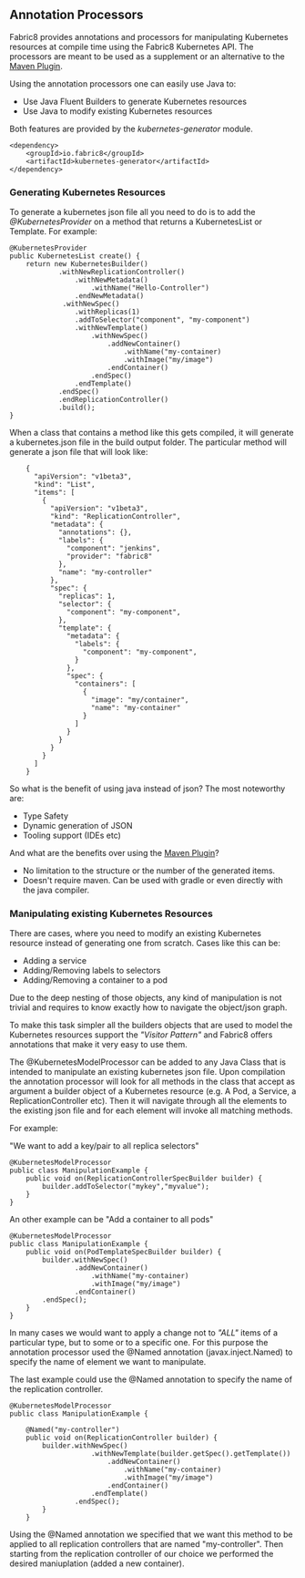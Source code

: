 ## Annotation Processors

Fabric8 provides annotations and processors for manipulating Kubernetes resources at compile time using the Fabric8 Kubernetes API.
The processors are meant to be used as a supplement or an alternative to the [Maven Plugin](mavenPlugin.html).

Using the annotation processors one can easily use Java to:

- Use Java Fluent Builders to generate Kubernetes resources
- Use Java to modify existing Kubernetes resources


Both features are provided by the *kubernetes-generator* module.

    <dependency>
        <groupId>io.fabric8</groupId>
        <artifactId>kubernetes-generator</artifactId>
    </dependency>

### Generating Kubernetes Resources

To generate a kubernetes json file all you need to do is to add the *@KubernetesProvider* on a method that returns a KubernetesList or Template.
For example:

    @KubernetesProvider
    public KubernetesList create() {
        return new KubernetesBuilder()
                .withNewReplicationController()
                    .withNewMetadata()
                        .withName("Hello-Controller")
                    .endNewMetadata()
                 .withNewSpec()
                    .withReplicas(1)
                    .addToSelector("component", "my-component")
                    .withNewTemplate()
                        .withNewSpec()
                            .addNewContainer()
                                .withName("my-container)
                                .withImage("my/image")
                            .endContainer()
                        .endSpec()
                    .endTemplate()
                .endSpec()
                .endReplicationController()
                .build();
    }

When a class that contains a method like this gets compiled, it will generate a kubernetes.json file in the build output folder.
The particular method will generate a json file that will look like:

        {
          "apiVersion": "v1beta3",
          "kind": "List",
          "items": [
            {
              "apiVersion": "v1beta3",
              "kind": "ReplicationController",
              "metadata": {
                "annotations": {},
                "labels": {
                  "component": "jenkins",
                  "provider": "fabric8"
                },
                "name": "my-controller"
              },
              "spec": {
                "replicas": 1,
                "selector": {
                  "component": "my-component",
                },
                "template": {
                  "metadata": {
                    "labels": {
                      "component": "my-component",
                    }
                  },
                  "spec": {
                    "containers": [
                      {
                        "image": "my/container",
                        "name": "my-container"
                      }
                    ]
                  }
                }
              }
            }
          ]
        }

So what is the benefit of using java instead of json? The most noteworthy are:

- Type Safety
- Dynamic generation of JSON
- Tooling support (IDEs etc)

And what are the benefits over using the [Maven Plugin](mavenPlugin.html)?

- No limitation to the structure or the number of the generated items.
- Doesn't require maven. Can be used with gradle or even directly with the java compiler.

### Manipulating existing Kubernetes Resources
There are cases, where you need to modify an existing Kubernetes resource instead of generating one from scratch. Cases like this can be:

- Adding a service
- Adding/Removing labels to selectors
- Adding/Removing a container to a pod

Due to the deep nesting of those objects, any kind of manipulation is not trivial and requires to know exactly how to navigate the object/json graph.

To make this task simpler all the builders objects that are used to model the Kubernetes resources support the *"Visitor Pattern"* and Fabric8 offers annotations that
make it very easy to use them.

The @KubernetesModelProcessor can be added to any Java Class that is intended to manipulate an existing kubernetes json file.
Upon compilation the annotation processor will look for all methods in the class that accept as argument a builder object of a Kubernetes resource (e.g. A Pod, a Service, a ReplicationController etc).
Then it will navigate through all the elements to the existing json file and for each element will invoke all matching methods.

For example:

"We want to add a key/pair to all replica selectors"

    @KubernetesModelProcessor
    public class ManipulationExample {
        public void on(ReplicationControllerSpecBuilder builder) {
            builder.addToSelector("mykey","myvalue");
        }
    }

An other example can be "Add a container to all pods"

    @KubernetesModelProcessor
    public class ManipulationExample {
        public void on(PodTemplateSpecBuilder builder) {
            builder.withNewSpec()
                    .addNewContainer()
                        .withName("my-container)
                        .withImage("my/image")
                    .endContainer()
            .endSpec();
        }
    }

In many cases we would want to apply a change not to *"ALL"* items of a particular type, but to some or to a specific one.
For this purpose the annotation processor used the @Named annotation (javax.inject.Named) to specify the name of element we want to manipulate.

The last example could use the @Named annotation to specify the name of the replication controller.


    @KubernetesModelProcessor
    public class ManipulationExample {

        @Named("my-controller")
        public void on(ReplicationController builder) {
            builder.withNewSpec()
                        .withNewTemplate(builder.getSpec().getTemplate())
                            .addNewContainer()
                                .withName("my-container)
                                .withImage("my/image")
                            .endContainer()
                        .endTemplate()
                    .endSpec();
            }
        }

Using the @Named annotation we specified that we want this method to be applied to all replication controllers that are named "my-controller".
Then starting from the replication controller of our choice we performed the desired maniuplation (added a new container).